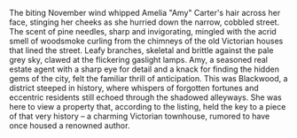 The biting November wind whipped Amelia "Amy"  Carter's hair across her face, stinging her cheeks as she hurried down the narrow, cobbled street.  The scent of pine needles, sharp and invigorating, mingled with the acrid smell of woodsmoke curling from the chimneys of the old Victorian houses that lined the street.  Leafy branches, skeletal and brittle against the pale grey sky, clawed at the flickering gaslight lamps.  Amy, a seasoned real estate agent with a sharp eye for detail and a knack for finding the hidden gems of the city, felt the familiar thrill of anticipation.  This was Blackwood, a district steeped in history, where whispers of forgotten fortunes and eccentric residents still echoed through the shadowed alleyways.  She was here to view a property that, according to the listing, held the key to a piece of that very history – a charming Victorian townhouse, rumored to have once housed a renowned author.
